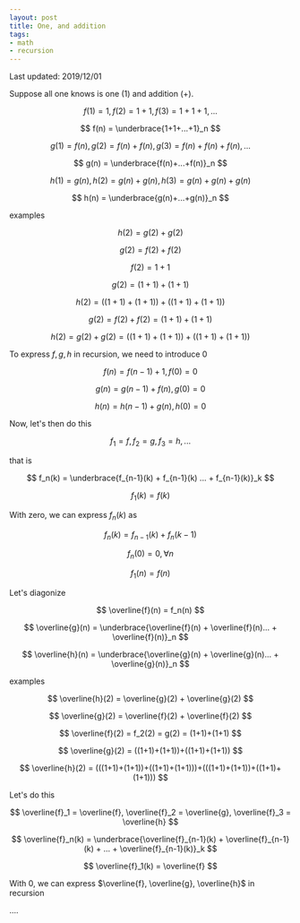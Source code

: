 ```yaml
---
layout: post
title: One, and addition
tags:
- math
- recursion
---
```


Last updated: 2019/12/01

Suppose all one knows is one (1) and addition (+).

$$
f(1) = 1, f(2) = 1+1, f(3) = 1+1+1, ...
$$

$$
f(n) = \underbrace{1+1+...+1}_n
$$

$$
g(1) = f(n), g(2) = f(n)+f(n), g(3) = f(n)+f(n)+f(n), ...
$$

$$
g(n) = \underbrace{f(n)+...+f(n)}_n
$$

$$
h(1) = g(n), h(2) = g(n)+g(n), h(3) = g(n)+g(n)+g(n)
$$

$$
h(n) = \underbrace{g(n)+...+g(n)}_n
$$

examples

$$
h(2) = g(2) + g(2)
$$

$$
g(2) = f(2) + f(2)
$$

$$
f(2) = 1+1
$$

$$
g(2) = (1+1)+(1+1)
$$

$$
h(2) = ((1+1)+(1+1))+((1+1)+(1+1))
$$

$$
g(2) = f(2)+f(2) = (1+1)+(1+1)
$$

$$
h(2) = g(2)+g(2) = ((1+1)+(1+1))+((1+1)+(1+1))
$$

To express $f,g,h$ in recursion, we need to introduce 0

$$
f(n) = f(n-1) + 1, f(0) = 0
$$

$$
g(n) = g(n-1) + f(n), g(0) = 0
$$

$$
h(n) = h(n-1) + g(n), h(0) = 0
$$

Now, let's then do this

$$
f_1 = f, f_2 = g, f_3 = h, ...
$$

that is

$$
f_n(k) = \underbrace{f_{n-1}(k) + f_{n-1}(k) ... + f_{n-1}(k)}_k
$$

$$
f_1(k) = f(k)
$$

With zero, we can express $f_n(k)$ as

$$
f_n(k) = f_{n-1}(k) + f_n(k-1)
$$

$$
f_n(0) = 0, \forall n
$$

$$
f_1(n) = f(n)
$$

Let's diagonize

$$
\overline{f}(n) = f_n(n)
$$

$$
\overline{g}(n) = \underbrace{\overline{f}(n) + \overline{f}(n)... + \overline{f}(n)}_n
$$

$$
\overline{h}(n) = \underbrace{\overline{g}(n) + \overline{g}(n)... + \overline{g}(n)}_n
$$

examples

$$
\overline{h}(2) = \overline{g}(2) + \overline{g}(2)
$$

$$
\overline{g}(2) = \overline{f}(2) + \overline{f}(2)
$$

$$
\overline{f}(2) = f_2(2) = g(2) = (1+1)+(1+1)
$$

$$
\overline{g}(2) = ((1+1)+(1+1))+((1+1)+(1+1))
$$

$$
\overline{h}(2) = (((1+1)+(1+1))+((1+1)+(1+1)))+(((1+1)+(1+1))+((1+1)+(1+1)))
$$

Let's do this

$$
\overline{f}_1 = \overline{f}, \overline{f}_2 = \overline{g}, \overline{f}_3 = \overline{h}
$$

$$
\overline{f}_n(k) = \underbrace{\overline{f}_{n-1}(k) + \overline{f}_{n-1}(k) + ... + \overline{f}_{n-1}(k)}_k
$$

$$
\overline{f}_1(k) = \overline{f}
$$

With 0, we can express $\overline{f}, \overline{g}, \overline{h}$ in recursion

....








